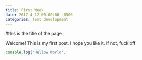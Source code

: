 ```yaml
---
title: First Week
date: 2017-4-12 00:00:00 -0500
categories: test development
---
```


#this is the title of the page

Welcome! This is my first post. I hope you like it. If not, fuck off!

```javascript
console.log('Hellow World';
```
